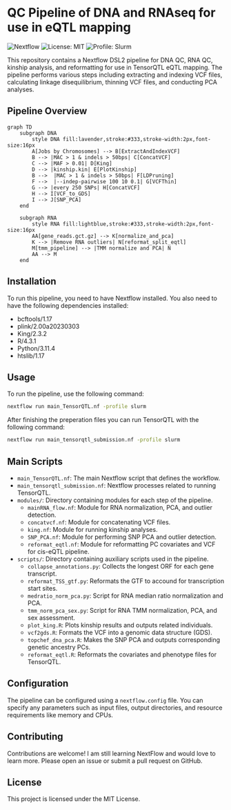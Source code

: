 # QC Pipeline of DNA and RNAseq for use in eQTL mapping

![Nextflow](https://img.shields.io/badge/Nextflow-DSL2-brightgreen)
![License: MIT](https://img.shields.io/badge/License-MIT-blue)
![Profile: Slurm](https://img.shields.io/badge/Profile-Slurm-orange)

This repository contains a Nextflow DSL2 pipeline for DNA QC, RNA QC, kinship analysis, and reformatting for use in TensorQTL eQTL mapping. The pipeline performs various steps including extracting and indexing VCF files, calculating linkage disequilibrium, thinning VCF files, and conducting PCA analyses.

## Pipeline Overview

```mermaid
graph TD
    subgraph DNA
        style DNA fill:lavender,stroke:#333,stroke-width:2px,font-size:16px
        A[Jobs by Chromosomes] --> B[ExtractAndIndexVCF]
        B --> |MAC > 1 & indels > 50bps| C[ConcatVCF]
        C --> |MAF > 0.01| D[King]
        D --> |kinship.kin| E[PlotKinship]
        B -->  |MAC > 1 & indels > 50bps| F[LDPruning]
        F -->  |--indep-pairwise 100 10 0.1| G[VCFThin]
        G --> |every 250 SNPs| H[ConcatVCF]
        H --> I[VCF_to_GDS]
        I --> J[SNP_PCA]
    end

    subgraph RNA
        style RNA fill:lightblue,stroke:#333,stroke-width:2px,font-size:16px
        AA[gene_reads.gct.gz] --> K[normalize_and_pca]
        K --> |Remove RNA outliers| N[reformat_split_eqtl]
        M[tmm_pipeline] --> |TMM normalize and PCA| N
        AA --> M
    end
```

## Installation
To run this pipeline, you need to have Nextflow installed.
You also need to have the following dependencies installed:
- bcftools/1.17
- plink/2.00a20230303
- King/2.3.2
- R/4.3.1
- Python/3.11.4
- htslib/1.17

## Usage
To run the pipeline, use the following command:
```sh
nextflow run main_TensorQTL.nf -profile slurm
```

After finishing the preperation files you can run TensorQTL with the following command:
```sh
nextflow run main_tensorqtl_submission.nf -profile slurm 
```

## Main Scripts
- `main_TensorQTL.nf`: The main Nextflow script that defines the workflow.
- `main_tensorqtl_submission.nf`: Nextflow processes related to running TensorQTL.
- `modules/`: Directory containing modules for each step of the pipeline.
  - `mainRNA_flow.nf`: Module for RNA normalization, PCA, and outlier detection.
  - `concatvcf.nf`: Module for concatenating VCF files.
  - `king.nf`: Module for running kinship analyses.
  - `SNP_PCA.nf`: Module for performing SNP PCA and outlier detection.
  - `reformat_eqtl.nf`: Module for reformatting PC covariates and VCF for cis-eQTL pipeline.
- `scripts/`: Directory containing auxiliary scripts used in the pipeline.
  - `collapse_annotations.py`: Collects the longest ORF for each gene transcript.
  - `reformat_TSS_gtf.py`: Reformats the GTF to accound for transcription start sites.
  - `medratio_norm_pca.py`: Script for RNA median ratio normalization and PCA.
  - `tmm_norm_pca_sex.py`: Script for RNA TMM normalization, PCA, and sex assessment.
  - `plot_king.R`: Plots kinship results and outputs related individuals.
  - `vcf2gds.R`: Formats the VCF into a genomic data structure (GDS).
  - `topchef_dna_pca.R`: Makes the SNP PCA and outputs corresponding genetic ancestry PCs.  
  - `reformat_eqtl.R`: Reformats the covariates and phenotype files for TensorQTL.

## Configuration
The pipeline can be configured using a `nextflow.config` file. You can specify any parameters such as input files, output directories, and resource requirements like memory and CPUs.

## Contributing
Contributions are welcome! I am still learning NextFlow and would love to learn more. Please open an issue or submit a pull request on GitHub.

## License
This project is licensed under the MIT License.
